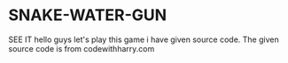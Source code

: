 # SNAKE-WATER-GUN
SEE IT
hello guys let's play this game i have given source code.
                The given source code is from codewithharry.com
